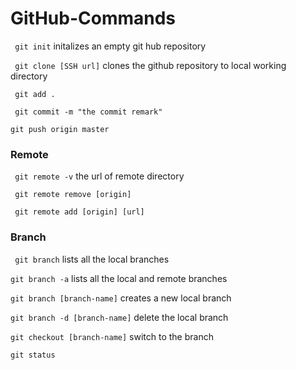 # GitHub-Commands

` git init`  initalizes an empty git hub repository

` git clone [SSH url]`  clones the github repository to local working directory

` git add .`

` git commit -m "the commit remark"`

`git push origin master` 

### Remote 

` git remote -v`  the url of remote directory

` git remote remove [origin]`

` git remote add [origin] [url]`

### Branch

` git branch` lists all the local branches

`git branch -a` lists all the local and remote branches

`git branch [branch-name]` creates a new local branch

`git branch -d [branch-name]` delete the local branch

`git checkout [branch-name]` switch to the branch

`git status`